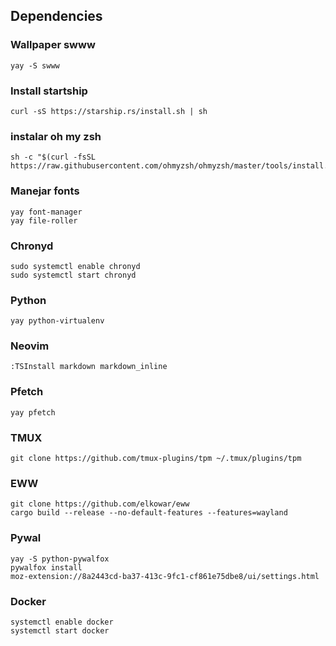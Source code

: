 ## Dependencies 
### Wallpaper swww
```
yay -S swww
```

### Install startship
```
curl -sS https://starship.rs/install.sh | sh
```

### instalar oh my zsh
```
sh -c "$(curl -fsSL https://raw.githubusercontent.com/ohmyzsh/ohmyzsh/master/tools/install.sh)"
```

### Manejar fonts
```
yay font-manager
yay file-roller
```

### Chronyd
```
sudo systemctl enable chronyd
sudo systemctl start chronyd
```

### Python
```
yay python-virtualenv
```

### Neovim
```
:TSInstall markdown markdown_inline
```

### Pfetch
```
yay pfetch
```

### TMUX
```
git clone https://github.com/tmux-plugins/tpm ~/.tmux/plugins/tpm
```

### EWW
```
git clone https://github.com/elkowar/eww
cargo build --release --no-default-features --features=wayland
```
### Pywal
```
yay -S python-pywalfox
pywalfox install
moz-extension://8a2443cd-ba37-413c-9fc1-cf861e75dbe8/ui/settings.html
```

### Docker 
```
systemctl enable docker
systemctl start docker
```
